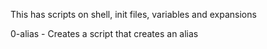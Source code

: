 This has scripts on shell, init files, variables and expansions

0-alias - Creates a script that creates an alias
